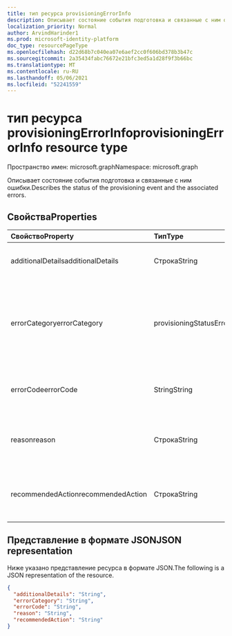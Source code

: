 ```yaml
---
title: тип ресурса provisioningErrorInfo
description: Описывает состояние события подготовка и связанные с ним ошибки.
localization_priority: Normal
author: ArvindHarinder1
ms.prod: microsoft-identity-platform
doc_type: resourcePageType
ms.openlocfilehash: d22d68b7c040ea07e6aef2cc0f606bd378b3b47c
ms.sourcegitcommit: 2a35434fabc76672e21bfc3ed5a1d28f9f3b66bc
ms.translationtype: MT
ms.contentlocale: ru-RU
ms.lasthandoff: 05/06/2021
ms.locfileid: "52241559"
---
```

# <a name="provisioningerrorinfo-resource-type"></a><span data-ttu-id="1d6cc-103">тип ресурса provisioningErrorInfo</span><span class="sxs-lookup"><span data-stu-id="1d6cc-103">provisioningErrorInfo resource type</span></span>

<span data-ttu-id="1d6cc-104">Пространство имен: microsoft.graph</span><span class="sxs-lookup"><span data-stu-id="1d6cc-104">Namespace: microsoft.graph</span></span>


<span data-ttu-id="1d6cc-105">Описывает состояние события подготовка и связанные с ним ошибки.</span><span class="sxs-lookup"><span data-stu-id="1d6cc-105">Describes the status of the provisioning event and the associated errors.</span></span> 

## <a name="properties"></a><span data-ttu-id="1d6cc-106">Свойства</span><span class="sxs-lookup"><span data-stu-id="1d6cc-106">Properties</span></span>

| <span data-ttu-id="1d6cc-107">Свойство</span><span class="sxs-lookup"><span data-stu-id="1d6cc-107">Property</span></span>     | <span data-ttu-id="1d6cc-108">Тип</span><span class="sxs-lookup"><span data-stu-id="1d6cc-108">Type</span></span>        | <span data-ttu-id="1d6cc-109">Описание</span><span class="sxs-lookup"><span data-stu-id="1d6cc-109">Description</span></span> |
|:-------------|:------------|:------------|
|<span data-ttu-id="1d6cc-110">additionalDetails</span><span class="sxs-lookup"><span data-stu-id="1d6cc-110">additionalDetails</span></span>|<span data-ttu-id="1d6cc-111">Строка</span><span class="sxs-lookup"><span data-stu-id="1d6cc-111">String</span></span>|<span data-ttu-id="1d6cc-112">Дополнительные сведения в случае ошибки.</span><span class="sxs-lookup"><span data-stu-id="1d6cc-112">Additional details in case of error.</span></span>|
|<span data-ttu-id="1d6cc-113">errorCategory</span><span class="sxs-lookup"><span data-stu-id="1d6cc-113">errorCategory</span></span>|<span data-ttu-id="1d6cc-114">provisioningStatusErrorCategory</span><span class="sxs-lookup"><span data-stu-id="1d6cc-114">provisioningStatusErrorCategory</span></span>|<span data-ttu-id="1d6cc-115">Классифицировать код ошибки.</span><span class="sxs-lookup"><span data-stu-id="1d6cc-115">Categorizes the error code.</span></span> <span data-ttu-id="1d6cc-116">Возможные значения `failure` : `nonServiceFailure` , `success` , `unknownFutureValue`</span><span class="sxs-lookup"><span data-stu-id="1d6cc-116">Possible values are `failure`, `nonServiceFailure`, `success`, `unknownFutureValue`</span></span>|
|<span data-ttu-id="1d6cc-117">errorCode</span><span class="sxs-lookup"><span data-stu-id="1d6cc-117">errorCode</span></span>|<span data-ttu-id="1d6cc-118">String</span><span class="sxs-lookup"><span data-stu-id="1d6cc-118">String</span></span>|<span data-ttu-id="1d6cc-119">Уникальный код ошибки, если таковое произошло.</span><span class="sxs-lookup"><span data-stu-id="1d6cc-119">Unique error code if any occurred.</span></span> [<span data-ttu-id="1d6cc-120">Подробнее</span><span class="sxs-lookup"><span data-stu-id="1d6cc-120">Learn more</span></span>](https://docs.microsoft.com/azure/active-directory/reports-monitoring/concept-provisioning-logs#error-codes)|
|<span data-ttu-id="1d6cc-121">reason</span><span class="sxs-lookup"><span data-stu-id="1d6cc-121">reason</span></span>|<span data-ttu-id="1d6cc-122">Строка</span><span class="sxs-lookup"><span data-stu-id="1d6cc-122">String</span></span>|<span data-ttu-id="1d6cc-123">Суммирует состояние и описывает причины, по которым произошел этот статус.</span><span class="sxs-lookup"><span data-stu-id="1d6cc-123">Summarizes the status and describes why the status happened.</span></span>|
|<span data-ttu-id="1d6cc-124">recommendedAction</span><span class="sxs-lookup"><span data-stu-id="1d6cc-124">recommendedAction</span></span>|<span data-ttu-id="1d6cc-125">Строка</span><span class="sxs-lookup"><span data-stu-id="1d6cc-125">String</span></span>|<span data-ttu-id="1d6cc-126">Обеспечивает разрешение соответствующей ошибки.</span><span class="sxs-lookup"><span data-stu-id="1d6cc-126">Provides the resolution for the corresponding error.</span></span>|

## <a name="json-representation"></a><span data-ttu-id="1d6cc-127">Представление в формате JSON</span><span class="sxs-lookup"><span data-stu-id="1d6cc-127">JSON representation</span></span>

<span data-ttu-id="1d6cc-128">Ниже указано представление ресурса в формате JSON.</span><span class="sxs-lookup"><span data-stu-id="1d6cc-128">The following is a JSON representation of the resource.</span></span>

<!-- {
  "blockType": "resource",
  "optionalProperties": [

  ],
  "@odata.type": "microsoft.graph.provisioningErrorInfo",
  "baseType": null
}-->

```json
{
  "additionalDetails": "String",
  "errorCategory": "String",
  "errorCode": "String",
  "reason": "String",
  "recommendedAction": "String"
}
```

<!-- uuid: 16cd6b66-4b1a-43a1-adaf-3a886856ed98
2019-02-04 14:57:30 UTC -->
<!-- {
  "type": "#page.annotation",
  "description": "provisioningErrorInfo resource",
  "keywords": "",
  "section": "documentation",
  "tocPath": ""
}-->


